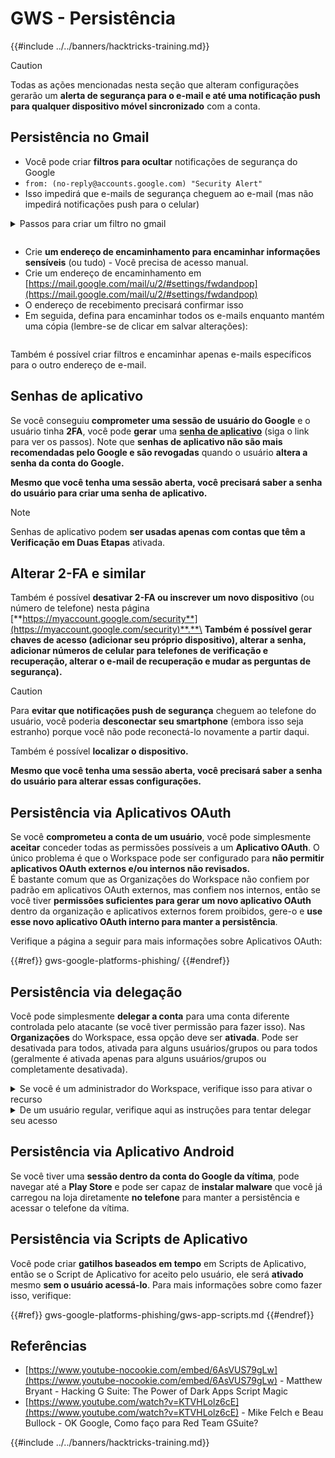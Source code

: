 # GWS - Persistência

{{#include ../../banners/hacktricks-training.md}}

> [!CAUTION]
> Todas as ações mencionadas nesta seção que alteram configurações gerarão um **alerta de segurança para o e-mail e até uma notificação push para qualquer dispositivo móvel sincronizado** com a conta.

## **Persistência no Gmail**

- Você pode criar **filtros para ocultar** notificações de segurança do Google
- `from: (no-reply@accounts.google.com) "Security Alert"`
- Isso impedirá que e-mails de segurança cheguem ao e-mail (mas não impedirá notificações push para o celular)

<details>

<summary>Passos para criar um filtro no gmail</summary>

(Instruções de [**aqui**](https://support.google.com/mail/answer/6579))

1. Abra [Gmail](https://mail.google.com/).
2. Na caixa de pesquisa na parte superior, clique em Mostrar opções de pesquisa ![photos tune](https://lh3.googleusercontent.com/cD6YR_YvqXqNKxrWn2NAWkV6tjJtg8vfvqijKT1_9zVCrl2sAx9jROKhLqiHo2ZDYTE=w36).
3. Insira seus critérios de pesquisa. Se você quiser verificar se sua pesquisa funcionou corretamente, veja quais e-mails aparecem clicando em **Pesquisar**.
4. Na parte inferior da janela de pesquisa, clique em **Criar filtro**.
5. Escolha o que você gostaria que o filtro fizesse.
6. Clique em **Criar filtro**.

Verifique seu filtro atual (para excluí-los) em [https://mail.google.com/mail/u/0/#settings/filters](https://mail.google.com/mail/u/0/#settings/filters)

</details>

<figure><img src="../../images/image (331).png" alt=""><figcaption></figcaption></figure>

- Crie **um endereço de encaminhamento para encaminhar informações sensíveis** (ou tudo) - Você precisa de acesso manual.
- Crie um endereço de encaminhamento em [https://mail.google.com/mail/u/2/#settings/fwdandpop](https://mail.google.com/mail/u/2/#settings/fwdandpop)
- O endereço de recebimento precisará confirmar isso
- Em seguida, defina para encaminhar todos os e-mails enquanto mantém uma cópia (lembre-se de clicar em salvar alterações):

<figure><img src="../../images/image (332).png" alt=""><figcaption></figcaption></figure>

Também é possível criar filtros e encaminhar apenas e-mails específicos para o outro endereço de e-mail.

## Senhas de aplicativo

Se você conseguiu **comprometer uma sessão de usuário do Google** e o usuário tinha **2FA**, você pode **gerar** uma [**senha de aplicativo**](https://support.google.com/accounts/answer/185833?hl=en) (siga o link para ver os passos). Note que **senhas de aplicativo não são mais recomendadas pelo Google e são revogadas** quando o usuário **altera a senha da conta do Google.**

**Mesmo que você tenha uma sessão aberta, você precisará saber a senha do usuário para criar uma senha de aplicativo.**

> [!NOTE]
> Senhas de aplicativo podem **ser usadas apenas com contas que têm a Verificação em Duas Etapas** ativada.

## Alterar 2-FA e similar

Também é possível **desativar 2-FA ou inscrever um novo dispositivo** (ou número de telefone) nesta página [**https://myaccount.google.com/security**](https://myaccount.google.com/security)**.**\
**Também é possível gerar chaves de acesso (adicionar seu próprio dispositivo), alterar a senha, adicionar números de celular para telefones de verificação e recuperação, alterar o e-mail de recuperação e mudar as perguntas de segurança).**

> [!CAUTION]
> Para **evitar que notificações push de segurança** cheguem ao telefone do usuário, você poderia **desconectar seu smartphone** (embora isso seja estranho) porque você não pode reconectá-lo novamente a partir daqui.
>
> Também é possível **localizar o dispositivo.**

**Mesmo que você tenha uma sessão aberta, você precisará saber a senha do usuário para alterar essas configurações.**

## Persistência via Aplicativos OAuth

Se você **comprometeu a conta de um usuário**, você pode simplesmente **aceitar** conceder todas as permissões possíveis a um **Aplicativo OAuth**. O único problema é que o Workspace pode ser configurado para **não permitir aplicativos OAuth externos e/ou internos não revisados.**\
É bastante comum que as Organizações do Workspace não confiem por padrão em aplicativos OAuth externos, mas confiem nos internos, então se você tiver **permissões suficientes para gerar um novo aplicativo OAuth** dentro da organização e aplicativos externos forem proibidos, gere-o e **use esse novo aplicativo OAuth interno para manter a persistência**.

Verifique a página a seguir para mais informações sobre Aplicativos OAuth:

{{#ref}}
gws-google-platforms-phishing/
{{#endref}}

## Persistência via delegação

Você pode simplesmente **delegar a conta** para uma conta diferente controlada pelo atacante (se você tiver permissão para fazer isso). Nas **Organizações** do Workspace, essa opção deve ser **ativada**. Pode ser desativada para todos, ativada para alguns usuários/grupos ou para todos (geralmente é ativada apenas para alguns usuários/grupos ou completamente desativada).

<details>

<summary>Se você é um administrador do Workspace, verifique isso para ativar o recurso</summary>

(Informação [copiada da documentação](https://support.google.com/a/answer/7223765))

Como administrador da sua organização (por exemplo, seu trabalho ou escola), você controla se os usuários podem delegar acesso à sua conta do Gmail. Você pode permitir que todos tenham a opção de delegar sua conta. Ou, apenas permitir que pessoas em certos departamentos configurem a delegação. Por exemplo, você pode:

- Adicionar um assistente administrativo como delegado na sua conta do Gmail para que ele possa ler e enviar e-mails em seu nome.
- Adicionar um grupo, como seu departamento de vendas, em Grupos como delegado para dar a todos acesso a uma conta do Gmail.

Os usuários só podem delegar acesso a outro usuário na mesma organização, independentemente de seu domínio ou unidade organizacional.

#### Limites e restrições de delegação

- **Permitir que os usuários concedam acesso à sua caixa de entrada a um grupo do Google** opção: Para usar essa opção, ela deve ser ativada para a OU da conta delegada e para a OU de cada membro do grupo. Membros do grupo que pertencem a uma OU sem essa opção ativada não podem acessar a conta delegada.
- Com o uso típico, 40 usuários delegados podem acessar uma conta do Gmail ao mesmo tempo. O uso acima da média por um ou mais delegados pode reduzir esse número.
- Processos automatizados que acessam frequentemente o Gmail também podem reduzir o número de delegados que podem acessar uma conta ao mesmo tempo. Esses processos incluem APIs ou extensões de navegador que acessam o Gmail com frequência.
- Uma única conta do Gmail suporta até 1.000 delegados únicos. Um grupo em Grupos conta como um delegado em relação ao limite.
- A delegação não aumenta os limites para uma conta do Gmail. Contas do Gmail com usuários delegados têm os limites e políticas padrão da conta do Gmail. Para detalhes, visite [Limites e políticas do Gmail](https://support.google.com/a/topic/28609).

#### Passo 1: Ativar a delegação do Gmail para seus usuários

**Antes de começar:** Para aplicar a configuração a certos usuários, coloque suas contas em uma [unidade organizacional](https://support.google.com/a/topic/1227584).

1.  [Faça login](https://admin.google.com/) no seu [console de administração do Google](https://support.google.com/a/answer/182076).

Faça login usando uma _conta de administrador_, não sua conta atual CarlosPolop@gmail.com

2.  No console de administração, vá para Menu ![](https://storage.googleapis.com/support-kms-prod/JxKYG9DqcsormHflJJ8Z8bHuyVI5YheC0lAp)![e então](https://storage.googleapis.com/support-kms-prod/Th2Tx0uwPMOhsMPn7nRXMUo3vs6J0pto2DTn)![](https://storage.googleapis.com/support-kms-prod/ocGtUSENh4QebLpvZcmLcNRZyaTBcolMRSyl) **Apps**![e então](https://storage.googleapis.com/support-kms-prod/Th2Tx0uwPMOhsMPn7nRXMUo3vs6J0pto2DTn)**Google Workspace**![e então](https://storage.googleapis.com/support-kms-prod/Th2Tx0uwPMOhsMPn7nRXMUo3vs6J0pto2DTn)**Gmail**![e então](https://storage.googleapis.com/support-kms-prod/Th2Tx0uwPMOhsMPn7nRXMUo3vs6J0pto2DTn)**Configurações do usuário**.
3.  Para aplicar a configuração a todos, deixe a unidade organizacional superior selecionada. Caso contrário, selecione uma [unidade organizacional](https://support.google.com/a/topic/1227584) filha.
4.  Clique em **Delegação de e-mail**.
5.  Marque a caixa **Permitir que os usuários deleguem acesso à sua caixa de entrada a outros usuários no domínio**.
6.  (Opcional) Para permitir que os usuários especifiquem quais informações do remetente estão incluídas nas mensagens delegadas enviadas de sua conta, marque a caixa **Permitir que os usuários personalizem esta configuração**.
7.  Selecione uma opção para as informações do remetente padrão que estão incluídas nas mensagens enviadas pelos delegados:
- **Mostrar o proprietário da conta e o delegado que enviou o e-mail**—As mensagens incluem os endereços de e-mail do proprietário da conta do Gmail e do delegado.
- **Mostrar apenas o proprietário da conta**—As mensagens incluem o endereço de e-mail apenas do proprietário da conta do Gmail. O endereço de e-mail do delegado não é incluído.
8.  (Opcional) Para permitir que os usuários adicionem um grupo em Grupos como delegado, marque a caixa **Permitir que os usuários concedam acesso à sua caixa de entrada a um grupo do Google**.
9.  Clique em **Salvar**. Se você configurou uma unidade organizacional filha, pode ser possível **Herdar** ou **Substituir** as configurações de uma unidade organizacional pai.
10. (Opcional) Para ativar a delegação do Gmail para outras unidades organizacionais, repita os passos 3–9.

As mudanças podem levar até 24 horas, mas geralmente acontecem mais rapidamente. [Saiba mais](https://support.google.com/a/answer/7514107)

#### Passo 2: Faça os usuários configurarem delegados para suas contas

Depois de ativar a delegação, seus usuários vão para as configurações do Gmail para atribuir delegados. Os delegados podem então ler, enviar e receber mensagens em nome do usuário.

Para detalhes, direcione os usuários para [Delegar e colaborar em e-mail](https://support.google.com/a/users/answer/138350).

</details>

<details>

<summary>De um usuário regular, verifique aqui as instruções para tentar delegar seu acesso</summary>

(Info copiada [**da documentação**](https://support.google.com/mail/answer/138350))

Você pode adicionar até 10 delegados.

Se você estiver usando o Gmail através do seu trabalho, escola ou outra organização:

- Você pode adicionar até 1000 delegados dentro da sua organização.
- Com o uso típico, 40 delegados podem acessar uma conta do Gmail ao mesmo tempo.
- Se você usar processos automatizados, como APIs ou extensões de navegador, alguns delegados podem acessar uma conta do Gmail ao mesmo tempo.

1. No seu computador, abra [Gmail](https://mail.google.com/). Você não pode adicionar delegados pelo aplicativo Gmail.
2. No canto superior direito, clique em Configurações ![Settings](https://lh3.googleusercontent.com/p3J-ZSPOLtuBBR_ofWTFDfdgAYQgi8mR5c76ie8XQ2wjegk7-yyU5zdRVHKybQgUlQ=w36-h36) ![e então](https://lh3.googleusercontent.com/3_l97rr0GvhSP2XV5OoCkV2ZDTIisAOczrSdzNCBxhIKWrjXjHucxNwocghoUa39gw=w36-h36) **Ver todas as configurações**.
3. Clique na aba **Contas e Importação** ou **Contas**.
4. Na seção "Conceder acesso à sua conta", clique em **Adicionar outra conta**. Se você estiver usando o Gmail através do seu trabalho ou escola, sua organização pode restringir a delegação de e-mail. Se você não ver essa configuração, entre em contato com seu administrador.
- Se você não vê Conceder acesso à sua conta, então está restrito.
5. Insira o endereço de e-mail da pessoa que você deseja adicionar. Se você estiver usando o Gmail através do seu trabalho, escola ou outra organização, e seu administrador permitir, você pode inserir o endereço de e-mail de um grupo. Este grupo deve ter o mesmo domínio que sua organização. Membros externos do grupo são negados acesso à delegação.\
\
**Importante:** Se a conta que você delega é uma nova conta ou a senha foi redefinida, o Administrador deve desativar a exigência de alterar a senha quando você fizer login pela primeira vez.

- [Saiba como um Administrador pode criar um usuário](https://support.google.com/a/answer/33310).
- [Saiba como um Administrador pode redefinir senhas](https://support.google.com/a/answer/33319).

6. Clique em **Próximo Passo** ![e então](https://lh3.googleusercontent.com/QbWcYKta5vh_4-OgUeFmK-JOB0YgLLoGh69P478nE6mKdfpWQniiBabjF7FVoCVXI0g=h36) **Enviar e-mail para conceder acesso**.

A pessoa que você adicionou receberá um e-mail pedindo para confirmar. O convite expira após uma semana.

Se você adicionou um grupo, todos os membros do grupo se tornarão delegados sem precisar confirmar.

Nota: Pode levar até 24 horas para que a delegação comece a ter efeito.

</details>

## Persistência via Aplicativo Android

Se você tiver uma **sessão dentro da conta do Google da vítima**, pode navegar até a **Play Store** e pode ser capaz de **instalar malware** que você já carregou na loja diretamente **no telefone** para manter a persistência e acessar o telefone da vítima.

## **Persistência via** Scripts de Aplicativo

Você pode criar **gatilhos baseados em tempo** em Scripts de Aplicativo, então se o Script de Aplicativo for aceito pelo usuário, ele será **ativado** mesmo **sem o usuário acessá-lo**. Para mais informações sobre como fazer isso, verifique:

{{#ref}}
gws-google-platforms-phishing/gws-app-scripts.md
{{#endref}}

## Referências

- [https://www.youtube-nocookie.com/embed/6AsVUS79gLw](https://www.youtube-nocookie.com/embed/6AsVUS79gLw) - Matthew Bryant - Hacking G Suite: The Power of Dark Apps Script Magic
- [https://www.youtube.com/watch?v=KTVHLolz6cE](https://www.youtube.com/watch?v=KTVHLolz6cE) - Mike Felch e Beau Bullock - OK Google, Como faço para Red Team GSuite?

{{#include ../../banners/hacktricks-training.md}}
